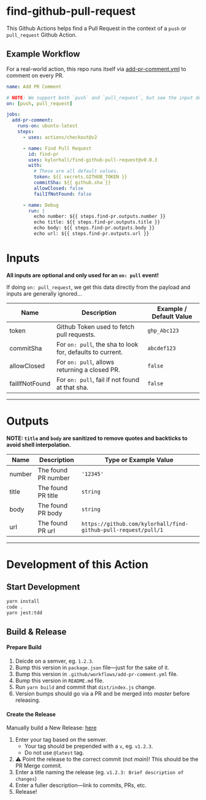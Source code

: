 # find-github-pull-request

This Github Actions helps find a Pull Request in the context of a `push` or `pull_request` Github Action.

## Example Workflow

For a real-world action, this repo runs itself via [add-pr-comment.yml](https://github.com/kylorhall/find-github-pull-request/blob/main/.github/workflows/add-pr-comment.yml) to comment on every PR.

```yaml
name: Add PR Comment

# NOTE: We support both `push` and `pull_request`, but see the input documentation as they are different.
on: [push, pull_request]

jobs:
  add-pr-comment:
    runs-on: ubuntu-latest
    steps:
      - uses: actions/checkout@v2

      - name: Find Pull Request
        id: find-pr
        uses: kylorhall/find-github-pull-request@v0.0.3
        with:
          # These are all default values.
          token: ${{ secrets.GITHUB_TOKEN }}
          commitSha: ${{ github.sha }}
          allowClosed: false
          failIfNotFound: false

      - name: Debug
        run: |
          echo number: ${{ steps.find-pr.outputs.number }}
          echo title: ${{ steps.find-pr.outputs.title }}
          echo body: ${{ steps.find-pr.outputs.body }}
          echo url: ${{ steps.find-pr.outputs.url }}
```

# Inputs

**All inputs are optional and only used for an `on: pull` event!**

If doing `on: pull_request`, we get this data directly from the payload and inputs are generally ignored…

| Name           | Description                                               | Example / Default Value |
| -------------- | --------------------------------------------------------- | ----------------------- |
| token          | Github Token used to fetch pull requests.                 | `ghp_Abc123`            |
| commitSha      | For `on: pull`, the sha to look for, defaults to current. | `abcdef123`             |
| allowClosed    | For `on: pull`, allows returning a closed PR.             | `false`                 |
| failIfNotFound | For `on: pull`, fail if not found at that sha.            | `false`                 |

---

# Outputs

**NOTE: `title` and `body` are sanitized to remove quotes and backticks to avoid shell interpolation.**

| Name   | Description         | Type or Example Value                                          |
| ------ | ------------------- | -------------------------------------------------------------- |
| number | The found PR number | `'12345'`                                                      |
| title  | The found PR title  | `string`                                                       |
| body   | The found PR body   | `string`                                                       |
| url    | The found PR url    | `https://github.com/kylorhall/find-github-pull-request/pull/1` |

---

# Development of this Action

## Start Development

```bash
yarn install
code .
yarn jest:tdd
```

## Build & Release

#### Prepare Build

1. Deicde on a semver, eg. `1.2.3`.
2. Bump this version in `package.json` file—just for the sake of it.
3. Bump this version in `.github/workflows/add-pr-comment.yml` file.
4. Bump this version in `README.md` file.
5. Run `yarn build` and commit that `dist/index.js` change.
6. Version bumps should go via a PR and be merged into _master_ before releasing.

#### Create the Release

Manually build a New Release: [here](https://github.com/kylorhall/find-github-pull-request/releases/new)

1. Enter your tag based on the semver.
   - Your tag should be prepended with a `v`, eg. `v1.2.3`.
   - Do not use `@latest` tag.
2. :warning: Point the release to the correct commit (not _main_)! This should be the PR Merge commit.
3. Enter a title naming the release (eg. `v1.2.3: Brief description of changes`)
4. Enter a fuller description—link to commits, PRs, etc.
5. Release!
